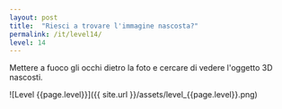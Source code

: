 ```yaml
---
layout: post
title:  "Riesci a trovare l'immagine nascosta?"
permalink: /it/level14/
level: 14
---
```

Mettere a fuoco gli occhi dietro la foto e cercare di vedere l'oggetto 3D nascosti.

![Level {{page.level}}]({{ site.url }}/assets/level_{{page.level}}.png)